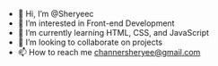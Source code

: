 - 👋 Hi, I’m @Sheryeec
- 👀 I’m interested in Front-end Development
- 🌱 I’m currently learning HTML, CSS, and JavaScript
- 💞️ I’m looking to collaborate on projects
- 📫 How to reach me channersheryee@gmail.com

<!---
Sheryeec/Sheryeec is a ✨ special ✨ repository because its `README.md` (this file) appears on your GitHub profile.
You can click the Preview link to take a look at your changes.
--->
